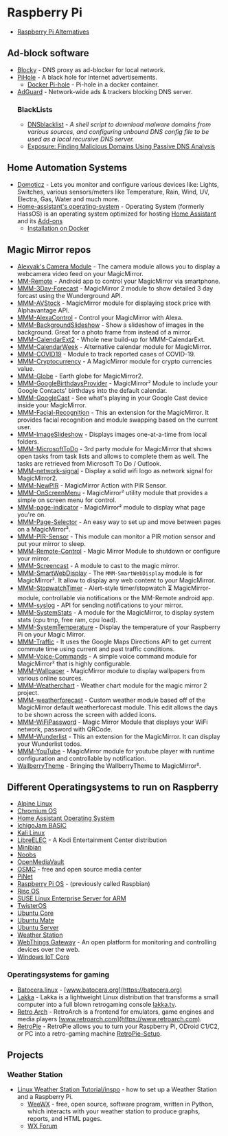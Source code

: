 # Raspberry Pi

- [Raspberry Pi Alternatives](https://pimylifeup.com/raspberry-pi-alternatives/)

## Ad-block software
- [Blocky](https://github.com/0xERR0R/blocky) - DNS proxy as ad-blocker for local network.
- [PiHole](https://github.com/pi-hole/pi-hole) - A black hole for Internet advertisements.
  - [Docker Pi-hole](https://github.com/pi-hole/docker-pi-hole) -  Pi-hole in a docker container.
- [AdGuard](https://github.com/AdguardTeam/AdguardHome) - Network-wide ads & trackers blocking DNS server.
  ### BlackLists
  - [DNSblacklist](https://github.com/farhanfaisal/DNSblacklist) - _A shell script to download malware domains from various sources, and configuring unbound DNS config file to be used as a local recursive DNS server._
  - [Exposure: Finding Malicious Domains Using Passive DNS Analysis](https://www.ndss-symposium.org/wp-content/uploads/2017/09/bilge2.pdf)

## Home Automation Systems
- [Domoticz](https://github.com/domoticz/domoticz) - Lets you monitor and configure various devices like: Lights, Switches, various sensors/meters like Temperature, Rain, Wind, UV, Electra, Gas, Water and much more.
- [Home-assistant's operating-system](https://github.com/home-assistant/operating-system) - Operating System (formerly HassOS) is an operating system optimized for hosting [Home Assistant](https://www.home-assistant.io) and its [Add-ons](https://www.home-assistant.io/addons)
  - [Installation on Docker](https://www.home-assistant.io/docs/installation/docker/)

## Magic Mirror repos
- [Alexyak's Camera Module](https://github.com/alexyak/camera) - The camera module allows you to display a webcamera video feed on your MagicMirror.
- [MM-Remote](https://github.com/Klettner/MM-Remote) - Android app to control your MagicMirror via smartphone.
- [MMM-3Day-Forecast](https://github.com/nigel-daniels/MMM-3Day-Forecast) - MagicMirror 2 module to show detailed 3 day forcast using the Wunderground API.
- [MMM-AVStock](https://github.com/lavolp3/MMM-AVStock) -  MagicMirror module for displaying stock price with Alphavantage API.
- [MMM-AlexaControl](https://github.com/JoChef2/MMM-AlexaControl) -  Control your MagicMirror with Alexa.
- [MMM-BackgroundSlideshow](https://github.com/darickc/MMM-BackgroundSlideshow) - Show a slideshow of images in the background. Great for a photo frame from instead of a mirror.
- [MMM-CalendarExt2](https://github.com/MMM-CalendarExt2/MMM-CalendarExt2) - Whole new build-up for MMM-CalendarExt.
- [MMM-CalendarWeek](https://github.com/heskja/MMM-CalendarWeek) - Alternative calendar module for MagicMirror.
- [MMM-COVID19](https://github.com/bibaldo/MMM-COVID19) - Module to track reported cases of COVID-19.
- [MMM-Cryptocurrency](https://github.com/matteodanelli/MMM-cryptocurrency) -  A MagicMirror module for crypto currencies value.
- [MMM-Globe](https://github.com/LukeSkywalker92/MMM-Globe) - Earth globe for MagicMirror2.
- [MMM-GoogleBirthdaysProvider](https://github.com/PalatinCoder/MMM-GoogleBirthdaysProvider) -  MagicMirror² Module to include your Google Contacts' birthdays into the default calendar.
- [MMM-GoogleCast](https://github.com/ferferga/MMM-GoogleCast) - See what's playing in your Google Cast device inside your MagicMirror.
- [MMM-Facial-Recognition](https://github.com/paviro/MMM-Facial-Recognition) - This an extension for the MagicMirror. It provides facial recognition and module swapping based on the current user.
- [MMM-ImageSlideshow](https://github.com/AdamMoses-GitHub/MMM-ImageSlideshow) - Displays images one-at-a-time from local folders.
- [MMM-MicrosoftToDo](https://github.com/thobach/MMM-MicrosoftToDo) - 3rd party module for MagicMirror that shows open tasks from task lists and allows to complete them as well. The tasks are retrieved from Microsoft To Do / Outlook.
- [MMM-network-signal](https://github.com/PoOwAa/MMM-network-signal) - Display a solid wifi logo as network signal for MagicMirror2.
- [MMM-NewPIR](https://github.com/bugsounet/MMM-NewPIR) - MagicMirror Action with PIR Sensor.
- [MMM-OnScreenMenu](https://github.com/shbatm/MMM-OnScreenMenu) - MagicMirror² utility module that provides a simple on screen menu for control.
- [MMM-page-indicator](https://github.com/edward-shen/MMM-page-indicator) - MagicMirror² module to display what page you're on.
- [MMM-Page-Selector](https://github.com/Veldrovive/MMM-Page-Selector) - An easy way to set up and move between pages on a MagicMirror².
- [MMM-PIR-Sensor](https://github.com/paviro/MMM-PIR-Sensor) - This module can monitor a PIR motion sensor and put your mirror to sleep. 
- [MMM-Remote-Control](https://github.com/Jopyth/MMM-Remote-Control) - Magic Mirror Module to shutdown or configure your mirror.
- [MMM-Screencast](https://github.com/kevinatown/MMM-Screencast) -  A module to cast to the magic mirror.
- [MMM-SmartWebDisplay](https://github.com/AgP42/MMM-SmartWebDisplay) - The `MMM-SmartWebDisplay` module is for MagicMirror². It allow to display any web content to your MagicMirror.
- [MMM-StopwatchTimer](https://github.com/Klettner/MMM-StopwatchTimer) - Alert-style timer/stopwatch ⏳ MagicMirror-module, controllable via notifications or the MM-Remote android app.
- [MMM-syslog](https://github.com/paviro/MMM-syslog) - API for sending notifications to your mirror.
- [MMM-SystemStats](https://github.com/BenRoe/MMM-SystemStats) - A module for the MagicMirror, to display system stats (cpu tmp, free ram, cpu load).
- [MMM-SystemTemperature](https://github.com/MichMich/mmm-systemtemperature) - Display the temperature of your Raspberry Pi on your Magic Mirror.
- [MMM-Traffic](https://github.com/SamLewis0602/MMM-Traffic) - It uses the Google Maps Directions API to get current commute time using current and past traffic conditions.
- [MMM-Voice-Commands](https://github.com/Veldrovive/MMM-Voice-Commands) - A simple voice command module for MagicMirror² that is highly configurable.
- [MMM-Wallpaper](https://github.com/kolbyjack/MMM-Wallpaper) - MagicMirror module to display wallpapers from various online sources.
- [MMM-Weatherchart](https://github.com/paphko/mmm-weatherchart) - Weather chart module for the magic mirror 2 project.
- [MMM-weatherforecast](https://github.com/jharttech/MMM-weatherforecast) - Custom weather module based off of the MagicMirror default weatherforecast module. This edit allows the days to be shown across the screen with added icons.
- [MMM-WiFiPassword](https://github.com/TeraTech/MMM-WiFiPassword) - Magic Mirror Module that displays your WiFi network, password with QRCode.
- [MMM-Wunderlist](https://github.com/paviro/MMM-Wunderlist) - This an extension for the MagicMirror. It can display your Wunderlist todos.
- [MMM-YouTube](https://github.com/Anonym-tsk/MMM-YouTube) - MagicMirror module for youtube player with runtime configuration and controllable by notification.
- [WallberryTheme](https://github.com/delightedCrow/WallberryTheme) - Bringing the WallberryTheme to MagicMirror².

## Different Operatingsystems to run on Raspberry
- [Alpine Linux](https://wiki.alpinelinux.org/wiki/Raspberry_Pi)
- [Chromium OS](https://github.com/FydeOS/chromium_os-raspberry_pi)
- [Home Assistant Operating System](https://github.com/home-assistant/operating-system)
- [IchigoJam BASIC](https://ichigojam.github.io/RPi)
- [Kali Linux](https://www.kali.org/docs/arm/raspberry-pi-full-encryption)
- [LibreELEC](https://libreelec.tv/) - A Kodi Entertainment Center distribution
- [Minibian](https://minibianpi.wordpress.com/)
- [Noobs](https://www.raspberrypi.org/downloads/noobs/)
- [OpenMediaVault](https://www.openmediavault.org)
- [OSMC](https://osmc.tv/) - free and open source media center
- [PiNet](http://pinet.org.uk/)
- [Raspberry Pi OS](https://www.raspberrypi.org/downloads/raspberry-pi-os/) - (previously called Raspbian)
- [Risc OS](https://www.riscosopen.org/content/downloads/raspberry-pi)
- [SUSE Linux Enterprise Server for ARM](https://www.suse.com/products/arm)
- [TwisterOS](https://twisteros.com)
- [Ubuntu Core](https://ubuntu.com/download/raspberry-pi-core)
- [Ubuntu Mate](https://ubuntu-mate.org/ports/raspberry-pi)
- [Ubuntu Server](https://ubuntu.com/download/raspberry-pi)
- [Weather Station](https://downloads.raspberrypi.org/weather_station/images/weather_station-2018-01-14)
- [WebThings Gateway](https://iot.mozilla.org/gateway/) - An open platform for monitoring and controlling devices over the web.
- [Windows IoT Core](https://www.microsoft.com/en-us/software-download/windows10iotcore)

 ### Operatingsystems for gaming
   - [Batocera.linux](https://github.com/batocera-linux/batocera.linux) - [www.batocera.org](https://batocera.org)
   - [Lakka](https://github.com/libretro/Lakka-LibreELEC) - Lakka is a lightweight Linux distribution that transforms a small computer into a full blown retrogaming console [lakka.tv](http://www.lakka.tv).
   - [Retro Arch](https://github.com/libretro/RetroArch) - RetroArch is a frontend for emulators, game engines and media players [www.retroarch.com](https://www.retroarch.com).
   - [RetroPie](https://retropie.org.uk/) - RetroPie allows you to turn your Raspberry Pi, ODroid C1/C2, or PC into a retro-gaming machine [RetroPie-Setup](https://github.com/RetroPie/RetroPie-Setup).

## Projects
### Weather Station
- [Linux Weather Station Tutorial/inspo](https://www.landoflinux.com/linux_raspberry_pi_weather_station.html) - how to set up a Weather Station and a Raspberry Pi.
  - [WeeWX](http://weewx.com) - free, open source, software program, written in Python, which interacts with your weather station to produce graphs, reports, and HTML pages.
  - [WX Forum](https://www.wxforum.net/)






